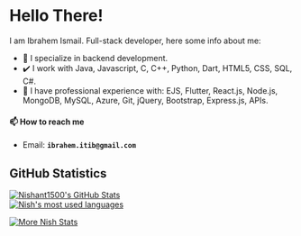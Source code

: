 # Hello There!

I am Ibrahem Ismail. Full-stack developer, here some info about me:
- 👀 I specialize in backend development.
- ✔️ I work with Java, Javascript, C, C++, Python, Dart, HTML5, CSS, SQL, C#.
- 💞️ I have professional experience with: EJS, Flutter, React.js, Node.js, MongoDB, MySQL, Azure, Git, jQuery, Bootstrap, Express.js, APIs.

#### 📫 How to reach me
- Email: **`ibrahem.itib@gmail.com`**

## GitHub Statistics
[![Nishant1500's GitHub Stats](https://github-readme-stats.vercel.app/api?username=IbrahemIsmail&show_icons=true&theme=radical)](https://github.com/Nishant1500?tab=overview)
<br>
<a href="https://github.com/IbrahemIsmail?tab=overview">
<img align="center" alt="Nish's most used languages" src="https://github-readme-stats.vercel.app/api/top-langs/?username=IbrahemIsmail&layout=compact&langs_count=9&theme=radical&exclude_repo=Optifine-Mod-Coder-Pack-1.16.1,Projects"/>
<p><img align="center" src="https://github-readme-streak-stats.herokuapp.com/?user=IbrahemIsmail&theme=radical" alt="More Nish Stats" /></p>
</a>
